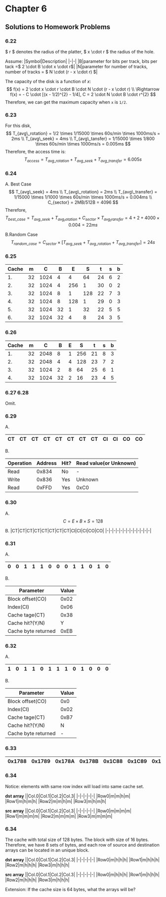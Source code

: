 # Chapter 6
## Solutions to Homework Problems

### 6.22
$ r $ denotes the radius of the platter, $ x \cdot r $ the radius of the hole.

Assume:
|Symbol|Description|
|-|-|
|B|parameter for bits per track, bits per tack =$ 2 \cdot B \cdot x \cdot r$|
|N|parameter for number of tracks, number of tracks = $ N \cdot (r - x \cdot r) $|

The capacity of the disk is a function of $x$:
$$
f(x) = 2 \cdot x \cdot r \cdot B \cdot N \cdot (r - x \cdot r) \\
\Rightarrow f(x) = - C \cdot [(x - 1/2)^{2} - 1/4], C = 2 \cdot N \cdot B \cdot r^{2}
$$
Therefore, we can get the maximum capacity when `x` is `1/2`.

### 6.23
For this disk,
$$
T_{avg\_rotation} = 1/2 \times 1/15000 \times 60s/min \times 1000ms/s = 2ms \\
T_{avg\_seek} = 4ms \\
T_{avg\_tansfer} = 1/15000 \times 1/800 \times 60s/min \times 1000ms/s = 0.005ms
$$
Therefore, the access time is:
$$
T_{access} = T_{avg\_rotation} + T_{avg\_seek} + T_{avg\_transfer} = 6.005s
$$

### 6.24
A. Best Case
$$
T_{avg\_seek} = 4ms \\
T_{avg\_rotation} = 2ms \\
T_{avg\_transfer} = 1/15000 \times 1/1000 \times 60s/min \times 1000ms/s = 0.004ms \\
C_{sector} = 2MB/512B = 4096
$$
Therefore,
$$
T_{best\_case} = T_{avg\_seek} + T_{avg_rotation} + C_{sector} \times T_{avg_transfer} = 4 + 2 + 4000 \times 0.004 = 22ms
$$

B.Random Case
$$
T_{random\_case} = C_{sector} \times [T_{avg\_seek} + T_{avg\_rotation} + T_{avg\_transfer}] = 24s
$$

### 6.25
|Cache|m|C|B|E|S|t|s|b|
|-    |-|-|-|-|-|-|-|-|
|1.   |32|1024|4|4|64|24|6|2|
|2.   |32|1024|4|256|1|30|0|2|
|3.   |32|1024|8|1|128|22|7|3|
|4.   |32|1024|8|128|1|29|0|3|
|5.   |32|1024|32|1|32|22|5|5|
|6.   |32|1024|32|4|8|24|3|5|

### 6.26
|Cache|m|C|B|E|S|t|s|b|
|-    |-|-|-|-|-|-|-|-|
|1.   |32|2048|8|1|256|21|8|3|
|2.   |32|2048|4|4|128|23|7|2|
|3.   |32|1024|2|8|64|25|6|1|
|4.   |32|1024|32|2|16|23|4|5|

### 6.27 6.28
Omit.

### 6.29
A.

|CT|CT|CT|CT|CT|CT|CT|CT|CI|CI|CO|CO|
|-|-|-|-|-|-|-|-|-|-|-|-|

B.

|Operation|Address|Hit?|Read value(or Unknown)|
|-|-|-|-|
|Read|0x834|No|-|
|Write|0x836|Yes|Unknown|
|Read|0xFFD|Yes|0xC0|

### 6.30
A.
$$
C = E \times B \times S = 128
$$

B.
|CT|CT|CT|CT|CT|CT|CT|CT|CI|CI|CI|CO|CO|
|-|-|-|-|-|-|-|-|-|-|-|-|-|

### 6.31
A.

|0|0|1|1|1|0|0|0|1|1|0|1|0|
|-|-|-|-|-|-|-|-|-|-|-|-|-|

B.

|Parameter|Value|
|-|-|
|Block offset(CO)|0x02|
|Index(CI)|0x06|
|Cache tage(CT)|0x38|
|Cache hit?(Y/N)|Y|
|Cache byte returned|0xEB|

### 6.32
A.

|1|0|1|1|0|1|1|1|0|1|0|0|0|
|-|-|-|-|-|-|-|-|-|-|-|-|-|

B.

|Parameter|Value|
|-|-|
|Block offset(CO)|0x0|
|Index(CI)|0x02|
|Cache tage(CT)|0xB7|
|Cache hit?(Y/N)|N|
|Cache byte returned|-|

### 6.33
|0x1788|0x1789|0x178A|0x178B|0x1C88|0x1C89|0x1C8A|0x1C8B|
|-|-|-|-|-|-|-|-|

### 6.34
Notice: elements with same row index will load into same cache set.

**dst array**
||Col.0|Col.1|Col.2|Col.3|
|-|-|-|-|-|
|Row0|m|m|h|m|
|Row1|m|h|m|h|
|Row2|m|m|h|m|
|Row3|m|h|m|h|

**src array**
||Col.0|Col.1|Col.2|Col.3|
|-|-|-|-|-|
|Row0|m|m|m|m|
|Row1|m|m|m|m|
|Row2|m|m|m|m|
|Row3|m|m|m|m|

### 6.34
The cache with total size of 128 bytes.
The block with size of 16 bytes.
Therefore, we have 8 sets of bytes, and each row of source and destination arrays can be located in an unique block.

**dst array**
||Col.0|Col.1|Col.2|Col.3|
|-|-|-|-|-|
|Row0|m|h|h|h|
|Row1|m|h|h|h|
|Row2|m|h|h|h|
|Row3|m|h|h|h|

**src array**
||Col.0|Col.1|Col.2|Col.3|
|-|-|-|-|-|
|Row0|m|h|h|h|
|Row1|m|h|h|h|
|Row2|m|h|h|h|
|Row3|m|h|h|h|

Extension: If the cache size is 64 bytes, what the arrays will be?

